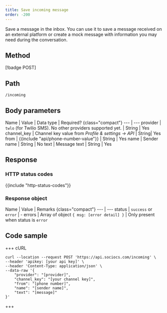 ```yaml
---
title: Save incoming message
order: -200
---
```


Save a message in the inbox. You can use it to save a message received on an external platform or create a mock message with information you may need during the conversation.

## Method

[!badge POST]

## Path

`/incoming`

## Body parameters

Name | Value | Data type | Required? {class="compact"}
--- | ---
provider | `twlo` (for Twilio SMS). No other providers supported yet. | String | Yes
channel_key | Channel key value from *Profile & settings -> API*  | String| Yes
from | {{include "api/phone-number-value"}} | String | Yes
name | Sender name | String | No
text | Message text | String | Yes

## Response

### HTTP status codes

{{include "http-status-codes"}}

### Response object

Name | Value | Remarks {class="compact"}
--- | ---
status | `success` or `error` | -
errors | Array of object `{ msg: [error detail] }` | Only present when status is `error`

## Code sample

+++ cURL

```shell
curl --location --request POST 'https://api.sociocs.com/incoming' \
--header 'apikey: [your api key]' \
--header 'Content-Type: application/json' \
--data-raw '{
    "provider": "[provider]",
    "channel_key": "[your channel key]",
    "from": "[phone number]",
    "name": "[sender name]",
    "text": "[message]"
}'
```

+++
